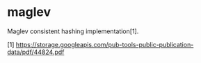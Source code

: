 # maglev

Maglev consistent hashing implementation[1].

[1] https://storage.googleapis.com/pub-tools-public-publication-data/pdf/44824.pdf
